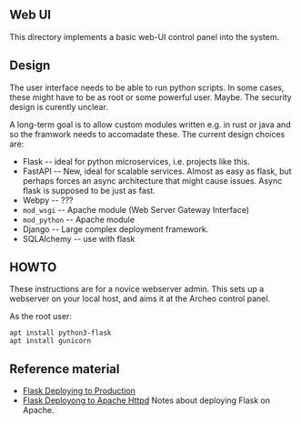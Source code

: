 Web UI
------
This directory implements a basic web-UI control panel into the system.

Design
------
The user interface needs to be able to run python scripts. In some
cases, these might have to be as root or some powerful user. Maybe.
The security design is curently unclear.

A long-term goal is to allow custom modules written e.g. in rust or java
and so the framwork needs to accomadate these. The current design choices
are:

* Flask -- ideal for python microservices, i.e. projects like this.
* FastAPI -- New, ideal for scalable services. Almost as easy as flask,
  but perhaps forces an async architecture that might cause issues.
  Async flask is supposed to be just as fast.
* Webpy -- ???
* `mod_wsgi` -- Apache module (Web Server Gateway Interface)
* `mod_python` -- Apache module
* Django -- Large complex deployment framework.
* SQLAlchemy -- use with flask


HOWTO
-----
These instructions are for a novice webserver admin. This sets up a
webserver on your local host, and aims it at the Archeo control panel.

As the root user:
```
apt install python3-flask
apt install gunicorn
```

Reference material
------------------
* [Flask Deploying to Production](https://flask.palletsprojects.com/en/stable/deploying/)
* [Flask Deployong to Apache Httpd](https://flask.palletsprojects.com/en/stable/deploying/apache-httpd/)
  Notes about deploying Flask on Apache.
